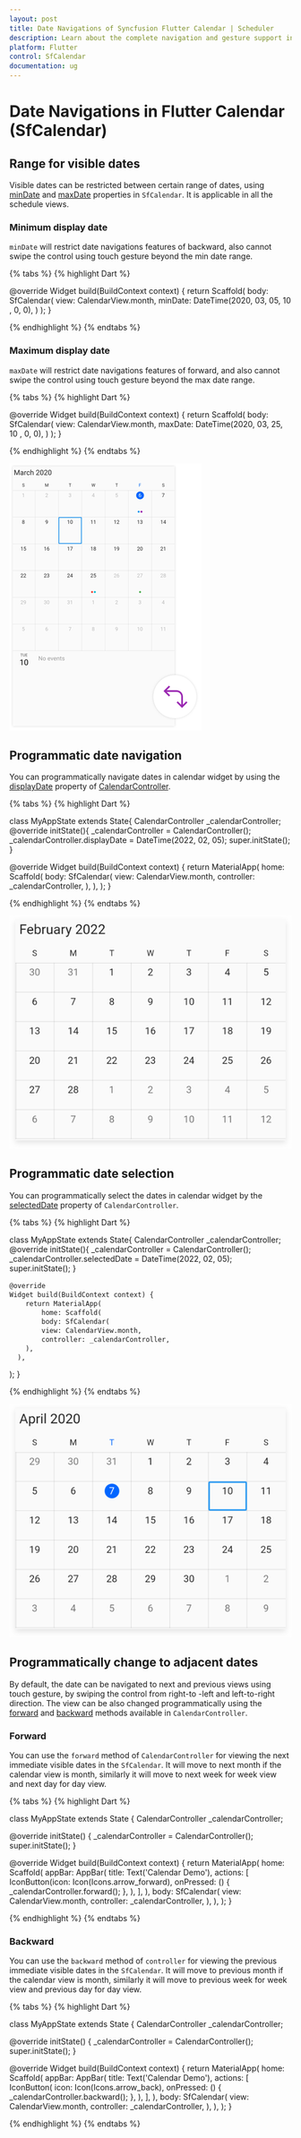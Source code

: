 ```yaml
---
layout: post
title: Date Navigations of Syncfusion Flutter Calendar | Scheduler
description: Learn about the complete navigation and gesture support in Syncfusion Flutter Calendar (SfCalendar) widget | Scheduler
platform: Flutter
control: SfCalendar
documentation: ug
---
```


# Date Navigations in Flutter Calendar (SfCalendar)

## Range for visible dates
Visible dates can be restricted between certain range of dates, using [minDate](https://pub.dev/documentation/syncfusion_flutter_calendar/latest/calendar/SfCalendar/minDate.html) and [maxDate](https://pub.dev/documentation/syncfusion_flutter_calendar/latest/calendar/SfCalendar/maxDate.html) properties in `SfCalendar`. It is applicable in all the schedule views.

### Minimum display date
`minDate` will restrict date navigations features of  backward, also cannot swipe the control using touch gesture beyond the min date range.

{% tabs %}
{% highlight Dart %}

@override
Widget build(BuildContext context) {
        return Scaffold(
            body: SfCalendar(
                view: CalendarView.month,
                minDate: DateTime(2020, 03, 05, 10 , 0, 0),
                )
        );
}

{% endhighlight %}
{% endtabs %}

### Maximum display date
`maxDate` will restrict date navigations features of forward, and also cannot swipe the control using touch gesture beyond the max date range.

{% tabs %}
{% highlight Dart %}

@override
Widget build(BuildContext context) {
        return Scaffold(
            body: SfCalendar(
            view: CalendarView.month,
            maxDate: DateTime(2020, 03, 25, 10 , 0, 0),
            )
        );
}

{% endhighlight %}
{% endtabs %}

![MinMaxDate Calendar](images/date-navigation/minmaxdate.png)

## Programmatic date navigation
You can programmatically navigate dates in calendar widget by using the [displayDate](https://pub.dev/documentation/syncfusion_flutter_calendar/latest/calendar/CalendarController/displayDate.html) property of [CalendarController](https://pub.dev/documentation/syncfusion_flutter_calendar/latest/calendar/CalendarController-class.html).

{% tabs %}
{% highlight Dart %}

class MyAppState extends State<MyApp>{
        CalendarController _calendarController;
        @override
        initState(){
            _calendarController = CalendarController();
            _calendarController.displayDate = DateTime(2022, 02, 05);
            super.initState();
      }

  @override
     Widget build(BuildContext context) {
         return MaterialApp(
             home: Scaffold(
             body: SfCalendar(
             view: CalendarView.month,
             controller: _calendarController,
            ),
        ),
    );
 }
 
{% endhighlight %}
{% endtabs %}

![InitialDisplayDate Calendar](images/date-navigation/initial-display-date.png)

## Programmatic date selection
You can programmatically select the dates in calendar widget by the [selectedDate](https://pub.dev/documentation/syncfusion_flutter_calendar/latest/calendar/CalendarController/selectedDate.html) property of `CalendarController`.

{% tabs %}
{% highlight Dart %}

class MyAppState extends State<MyApp>{
        CalendarController _calendarController;
        @override
        initState(){
            _calendarController = CalendarController();
            _calendarController.selectedDate = DateTime(2022, 02, 05);
            super.initState();
 }

    @override
    Widget build(BuildContext context) {
        return MaterialApp(
            home: Scaffold(
            body: SfCalendar(
            view: CalendarView.month,
            controller: _calendarController,
        ),
      ),
   );
}

{% endhighlight %}
{% endtabs %}

![InitialSelectedDate Calendar](images/date-navigation/initial-selected-date.png)

## Programmatically change to adjacent dates
By default, the date can be navigated to next and previous views using touch gesture, by swiping the control from right-to -left and left-to-right direction. The view can be also changed programmatically using the [forward](https://pub.dev/documentation/syncfusion_flutter_calendar/latest/calendar/CalendarController/forward.html) and [backward](https://pub.dev/documentation/syncfusion_flutter_calendar/latest/calendar/CalendarController/backward.html) methods available in `CalendarController`.

### Forward
You can use the `forward` method of `CalendarController` for viewing the next immediate visible dates in the `SfCalendar`. It will move to next month if the calendar view is month, similarly it will move to next week for week view and next day for day view.

{% tabs %}
{% highlight Dart %}

class MyAppState extends State<MyApp> {
    CalendarController _calendarController;

  @override
        initState() {
            _calendarController = CalendarController();
            super.initState();
  }

 @override
 Widget build(BuildContext context) {
     return MaterialApp(
         home: Scaffold(
         appBar: AppBar(
             title: Text('Calendar Demo'),
             actions: <Widget>[
             IconButton(icon: Icon(Icons.arrow_forward),
             onPressed: () {
             _calendarController.forward();
         },
     ),
  ],
),
         body: SfCalendar(
             view: CalendarView.month,
             controller: _calendarController,
        ),
     ),
  );
}

{% endhighlight %}
{% endtabs %}

### Backward
You can use the `backward` method of `controller` for viewing the previous immediate visible dates in the `SfCalendar`. It will move to previous month if the calendar view is month, similarly it will move to previous week for week view and previous day for day view.

{% tabs %}
{% highlight Dart %}

class MyAppState extends State<MyApp> {
  CalendarController _calendarController;

  @override
  initState() {
    _calendarController = CalendarController();
    super.initState();
  }

  @override
  Widget build(BuildContext context) {
    return MaterialApp(
      home: Scaffold(
        appBar: AppBar(
          title: Text('Calendar Demo'),
          actions: <Widget>[
              IconButton(
                  icon: Icon(Icons.arrow_back),
                  onPressed: () {
                      _calendarController.backward();
                      },
              ),
           ],
        ),
        body: SfCalendar(
          view: CalendarView.month,
          controller: _calendarController,
        ),
      ),
    );
  }

{% endhighlight %}
{% endtabs %}
